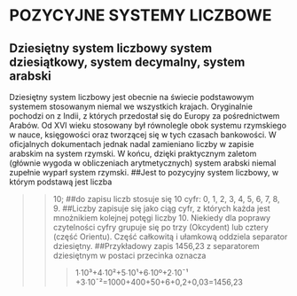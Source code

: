 POZYCYJNE SYSTEMY LICZBOWE
====================================
Dziesiętny system liczbowy system dziesiątkowy, system decymalny, system arabski
-----------------------------------------------------
Dziesiętny system liczbowy jest obecnie na świecie podstawowym systemem stosowanym niemal we wszystkich krajach. Oryginalnie pochodzi on z Indii, z których przedostał się do Europy za pośrednictwem Arabów. Od XVI wieku stosowany był równolegle obok systemu rzymskiego w nauce, księgowości oraz tworzącej się w tych czasach bankowości. W oficjalnych dokumentach jednak nadal zamieniano liczby w zapisie arabskim na system rzymski. W końcu, dzięki praktycznym zaletom (głównie wygoda w obliczeniach arytmetycznych) system arabski niemal zupełnie wyparł system rzymski.
##Jest to pozycyjny system liczbowy, w którym podstawą jest liczba
  >>10; 
##do zapisu liczb stosuje się 10 cyfr:
  >0, 1, 2, 3, 4, 5, 6, 7, 8, 9. 
##Liczby zapisuje się jako ciąg cyfr, z których każda jest mnożnikiem kolejnej potęgi liczby 10. Niekiedy dla poprawy czytelności cyfry grupuje się po trzy (Okcydent) lub cztery (część Orientu). Część całkowitą i ułamkową oddziela separator dziesiętny. 
##Przykładowy zapis 1456,23 z separatorem dziesiętnym w postaci przecinka oznacza
  >>>1∙10³+4∙10²+5∙10¹+6∙10º+2∙10ˉ¹ +3∙10ˉ²=1000+400+50+6+0,2+0,03=1456,23
  
